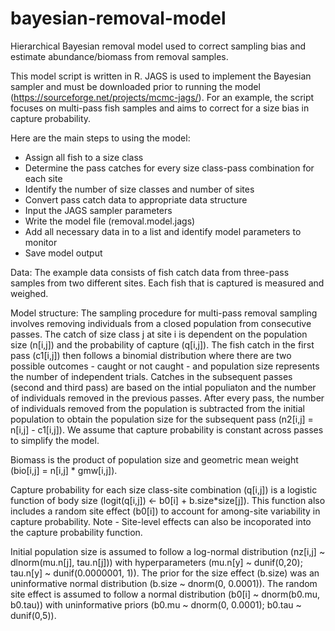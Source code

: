 # bayesian-removal-model
Hierarchical Bayesian removal model used to correct sampling bias and estimate abundance/biomass from removal samples.

This model script is written in R. JAGS is used to implement the Bayesian sampler and must be downloaded prior to running the model (https://sourceforge.net/projects/mcmc-jags/).
For an example, the script focuses on multi-pass fish samples and aims to correct for a size bias in capture probability.

Here are the main steps to using the model:
- Assign all fish to a size class
- Determine the pass catches for every size class-pass combination for each site
- Identify the number of size classes and number of sites
- Convert pass catch data to appropriate data structure
- Input the JAGS sampler parameters
- Write the model file (removal.model.jags)
- Add all necessary data in to a list and identify model parameters to monitor
- Save model output

Data:
The example data consists of fish catch data from three-pass samples from two different sites. Each fish that is captured is measured and weighed. 

Model structure:
The sampling procedure for multi-pass removal sampling involves removing individuals from a closed population from consecutive passes. The catch of size class j at site i is dependent on the population size (n[i,j]) and the probability of capture (q[i,j]). The fish catch in the first pass (c1[i,j]) then follows a binomial distribution where there are two possible outcomes - caught or not caught - and population size represents the number of independent trials. Catches in the subsequent passes (second and third pass) are based on the intial populiaton and the number of individuals removed in the previous passes. After every pass, the number of individuals removed from the population is subtracted from the initial population to obtain the population size for the subsequent pass (n2[i,j] = n[i,j] - c1[i,j]). We assume that capture probability is constant across passes to simplify the model. 

Biomass is the product of population size and geometric mean weight (bio[i,j] = n[i,j] * gmw[i,j]).

Capture probability for each size class-site combination (q[i,j]) is a logistic function of body size (logit(q[i,j]) <- b0[i] + b.size*size[j]). This function also includes a random site effect (b0[i]) to account for among-site variability in capture probability. 
Note - Site-level effects can also be incoporated into the capture probability function. 

Initial population size is assumed to follow a log-normal distribution (nz[i,j] ~ dlnorm(mu.n[j], tau.n[j])) with hyperparameters (mu.n[y] ~ dunif(0,20); tau.n[y] ~ dunif(0.0000001, 1)). 
The prior for the size effect (b.size) was an uninformative normal distribution (b.size ~ dnorm(0, 0.0001)).
The random site effect is assumed to follow a normal distribution (b0[i] ~ dnorm(b0.mu, b0.tau)) with uninformative priors (b0.mu ~ dnorm(0, 0.0001); b0.tau ~ dunif(0,5)). 



